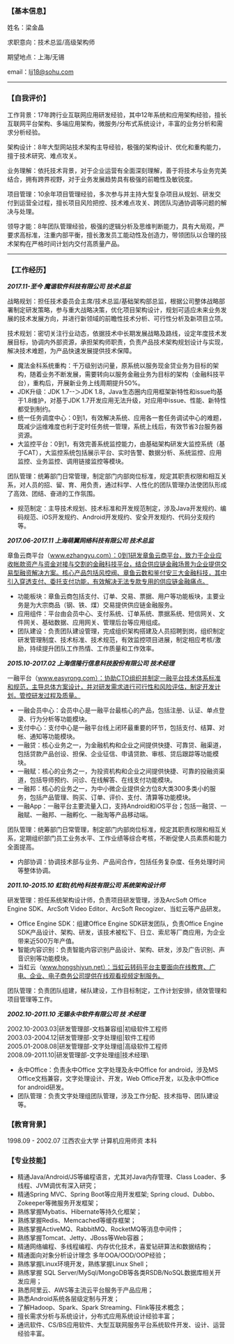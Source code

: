 ### 【基本信息】
姓名：梁金晶

求职意向：技术总监/高级架构师

期望地点：上海/无锡

email：ljj18@sohu.com

***

### 【自我评价】
工作背景：17年跨行业互联网应用研发经验，其中12年系统和应用架构经验，擅长互联网平台架构、多端应用架构，微服务/分布式系统设计，丰富的业务分析和需求分析经验。

架构设计：8年大型网站技术架构主导经验，极强的架构设计、优化和重构能力，擅于技术研究、难点攻关。

业务理解：依托技术背景，对于企业运营有全面深刻理解，善于将技术与业务完美结合，拥有跨界视野，对于业务发展趋势具有极强的前瞻性及敏锐度。

项目管理：10余年项目管理经验，多次参与并主持大型复杂项目从规划、研发交付到运营全过程，擅长项目风险把控、技术难点攻关、跨团队沟通协调等问题的解决与处理。

领导才能：8年团队管理经验，极强的逻辑分析及思维判断能力，具有大局观，严要求高标准，注重内部平衡，擅长激发员工能动性及创造力，带领团队以合理的技术架构在严格时间计划内交付高质量产品。

***

### 【工作经历】
_**2017.11-至今 魔谐软件科技有限公司  技术总监**_

战略规划：担任技术委员会主席/技术总监/基础架构部总监，根据公司整体战略部署制定研发策略，参与重大战略决策，优化项目架构设计，规划可适应未来业务发展的技术发展方向，并进行新领域的前瞻性技术分析、可行性分析及新项目立项。

技术规划：密切关注行业动态，依据技术中长期发展战略及路线，设定年度技术发展目标，协调内外部资源，承担架构师职责，负责产品技术架构规划设计与实现，解决技术难题，为产品快速发展提供技术保障。

* 魔法金科系统重构：千万级别访问量，原系统以服务现金贷业务为目标的架构，随着业务不断发展，需要转向以服务金融业务为目标的架构（金融科技平台），重构后，开展新业务上线周期提升50%。
* JDK升级：JDK 1.7--＞JDK 1.8，Java生态圈内应用框架新特性和issue均基于1.8维护，对基于JDK 1.7开发应用无法升级，对应用中issue、性能、新特性都受到制约。
* 统一任务调度中心：0到1，有效解决系统、应用各一套任务调试中心的难题，既减少运维难度也利于定时任务统一管理，系统上线后，有效节省3台服务器资源。
* 大监控平台：0到1，有效完善系统监控能力，由基础架构研发大监控系统（基于CAT），大监控系统包括展示平台、实时告警、数据分析、系统监控、应用监控、业务监控、调用链接监控等模块。

团队管理：统筹部门日常管理，制定部门内部岗位标准，规定其职责权限和相互关系，对人员的招、留、育、用负责，通过科学、人性化的团队管理办法使团队形成了高效、团结、奋进的工作氛围。
* 规范制定：主导技术规划、技术标准和开发规范制定，涉及Java开发规约、编码规范、iOS开发规约、Android开发规约、安全开发规约、代码分支规约等。

_**2017.06-2017.11                   	     上海萌翼网络科技有限公司                       技术总监**_

章鱼云商平台（www.ezhangyu.com）：0到1研发章鱼云商平台，致力于企业应收帐款资产与资金对接与交割的金融科技平台，结合供应链金融场景为企业提供交易型融资解决方案。核心产品包括风控阀、章鱼云数和鉴付安三大金融科技，其中引入穿透支付、委托支付功能，有效解决无法专款专用的供应链金融痛点。

* 功能板块：章鱼云商包括支付、订单、交易、票据、用户等功能板块，主要业务是为大宗商品（钢、铁、煤）交易提供供应链金融服务。
* 应用组件：平台由会员中心、支付系统、订单系统、票据系统、短信网关、文件网关、基础数据、应用网关、管理后台等应用组成。
* 团队建设：负责团队建设管理，完成组织架构搭建及人员招聘到岗，组织制定研发管理制度、技术标准、技术规范，有效监控项目进展，制定相应考核/激励，持续提升团队工作热情、工作质量和工作效率。

_**2015.10-2017.02 	                 上海信隆行信息科技股份有限公司                     技术经理**_

一融平台（www.easyrong.com）：协助CTO组织并制定一融平台技术体系标准和规范，主导总体方案设计，并对研发需求进行可行性和风险评估，制定开发计划，管控研发过程及质量。
* 一融会员中心：会员中心是一融平台最核心的产品，包括注册、认证、单点登录、行为分析等功能模块。
* 支付中心：支付中心是一融平台线上闭环最重要的环节，包括支付、结算、对帐、通知等功能模块。
* 一融贷：核心业务之一，为金融机构和企业之间提供快捷、可靠贷、融渠道，包括贷款产品创设、担保、企业征信、申请贷款、审核、贷后跟踪等功能模块。
* 一融赋：核心的业务之一，为投资机构和企业之间提供快捷、可靠的投融资渠道，包括导师预约、问诊、在线解答、在线支付功能模块。
* 一融邦：核心的业务之一，为中小微企业提供全方位8大类300多类小的服务，包括产品管理、购买、订单、评价、支付、清算等功能模块。
* 一融App：一融平台主要流量入口，支持Android和iOS平台；包括一融贷、一融赋、一融邦、一融孵化、一融淘等产品移动端。

团队管理：统筹部门日常管理，制定部门内部岗位标准，规定其职责权限和相互关系，定期组织部门员工业务水平、工作业绩等综合考核，不断促使人员素质和能力全面提高。
* 内部协调：协调技术部与业务、产品间合作，包括任务复杂度、任务处理时间等整体协调。

_**2011.10-2015.10 	                      虹软(杭州)科技有限公司                   系统架构设计师**_

研发管理：担任系统架构设计师，负责项目研发管理，涉及ArcSoft Office Engine SDK、ArcSoft Video Editor、ArcSoft Recogizer、当虹云等产品研发。

* Office Engine SDK：组建Office Engine SDK研发团队，负责Office Engine SDK产品设计、架构、研发，该技术被松下、日立、索尼等厂商应用，为企业带来近500万年产值。
* 智能内容识别：负责智能内容识别产品设计、架构、研发，涉及广告识别、声音识别等功能模块。
* 当虹云（www.hongshiyun.net）：当虹云转码平台主要面向在线教育、广电、企业、电子商务公司提供在线观看视频定制服务。

团队管理：负责团队组建，梯队建设，工作目标制定，工作计划安排，绩效管理和项目管理等工作。

_**2002.10-2011.10                      	无锡永中软件有限公司                           技 术经理**_

2002.10-2003.03|研发管理部-文档兼容组|初级软件工程师\
2003.03-2004.12|研发管理部-文字处理组|软件工程师\
2005.01-2008.08|研发管理部-文字处理组|高级软件工程师\
2008.09-2011.10|研发管理部-文字处理组|技术经理\
* 永中Office：负责永中Office 文字处理及永中Office for android，涉及MS Office文档兼容，文字处理设计、开发，Web Office开发，以及永中Office for android研发。
* 团队管理：负责文字处理组团队管理，涉及工作分配、技术指导、团队建设等。

### 【教育背景】
1998.09 - 2002.07                 江西农业大学               计算机应用师资                  本科

### 【专业技能】
* 精通Java/Android/JS等编程语言，尤其对Java内存管理、Class Loader、多线程、JVM调优有深入研究；
* 精通Spring MVC、Spring Boot等应用开发框架; Spring cloud、Dubbo、Zokeeper等微服务开发框架；
* 熟练掌握Mybatis、Hibernate等持久化框架；
* 熟练掌握Redis、Memcached等缓存框架；
* 熟练掌握ActiveMQ、RabbitMQ、RocketMQ等消息中间件；
* 熟练掌握Tomcat、Jetty、JBoss等Web容器；
* 精通网络编程、多线程编程、内存优化技术，喜爱钻研算法和数据结构；
* 精通面向对象分析设计理念 多年OOA/OOD/OOP经验；
* 熟练掌握Linux环境开发，熟练掌握Linux Shell；
* 熟练掌握 SQL Server/MySql/MongoDB等各类RSDB/NoSQL数据库相关开发应用；
* 熟悉阿里云、AWS等主流云平台服务于产品应用；
* 熟悉Android系统各层级定制与开发；
* 了解Hadoop、Spark、Spark Streaming、Flink等技术概念；
* 擅长需求分析与系统设计，分布式应用系统设计经验丰富；
* 通讯软件、CS/BS应用软件、大型互联网服务平台系统软件开发、设计、运营经验丰富。

